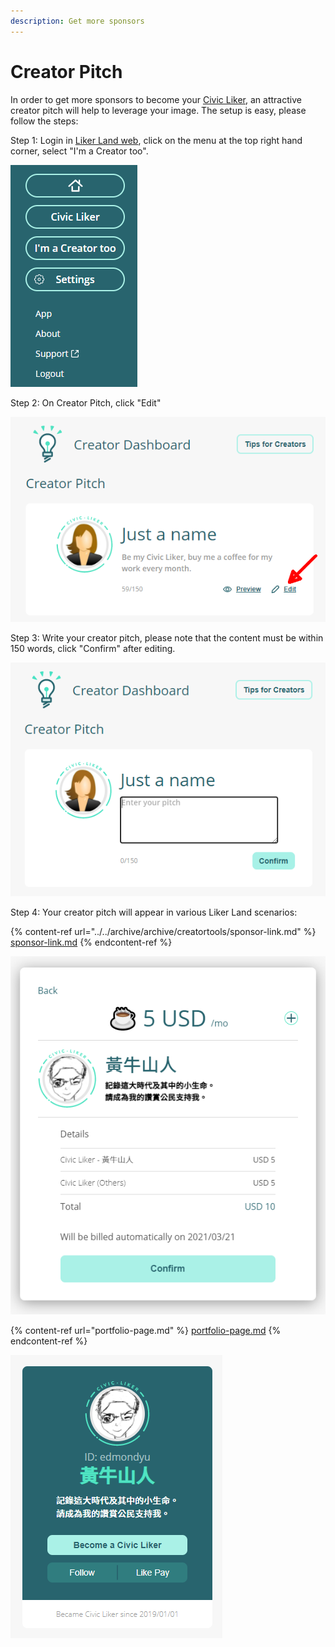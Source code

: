 ```yaml
---
description: Get more sponsors
---
```


# Creator Pitch

In order to get more sponsors to become your [Civic Liker](../civic-liker/), an attractive creator pitch will help to leverage your image.
&#x20;The setup is easy, please follow the steps:

Step 1: Login in [Liker Land web](https://liker.land), click on the menu at the top right hand corner, select "I'm a Creator too".

![](../../.gitbook/assets/civic-liker-menu-en.png)

Step 2: On Creator Pitch, click "Edit"

![](../../.gitbook/assets/creators-pitch-1-en.png)

Step 3:  Write your creator pitch, please note that the content must be within 150 words, click "Confirm" after editing.

![](../../.gitbook/assets/creators-pitch-2-en.png)

Step 4: Your creator pitch will appear in various Liker Land scenarios:

{% content-ref url="../../archive/archive/creatortools/sponsor-link.md" %}
[sponsor-link.md](../../archive/archive/creatortools/sponsor-link.md)
{% endcontent-ref %}

![](../../.gitbook/assets/sponsor-link-en.png)

{% content-ref url="portfolio-page.md" %}
[portfolio-page.md](portfolio-page.md)
{% endcontent-ref %}

![](../../.gitbook/assets/likerid-avatar-en.png)
